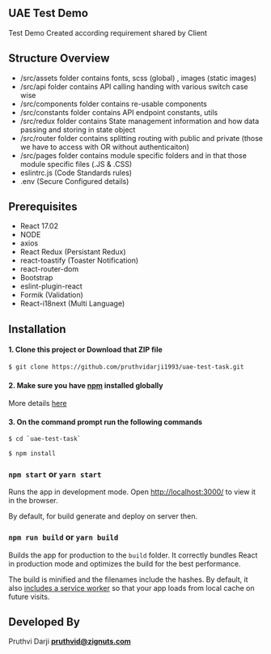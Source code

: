## UAE Test Demo

Test Demo Created according requirement shared by Client 

## Structure Overview

- /src/assets folder contains fonts, scss (global) , images (static images)
- /src/api folder contains API calling handing with various switch case wise
- /src/components folder contains re-usable components
- /src/constants folder contains API endpoint constants, utils
- /src/redux folder contains State management information and how data passing and storing in state object
- /src/router folder contains splitting routing with public and private (those we have to access with OR without authenticaiton)
- /src/pages folder contains module specific folders and in that those module specific files (.JS & .CSS)
- eslintrc.js (Code Standards rules)
- .env (Secure Configured details)

## Prerequisites 
* React 17.02
* NODE
* axios
* React Redux (Persistant Redux)
* react-toastify (Toaster Notification)
* react-router-dom
* Bootstrap
* eslint-plugin-react
* Formik (Validation)
* React-i18next (Multi Language)

## Installation

#### 1. Clone this project or Download that ZIP file

```sh
$ git clone https://github.com/pruthvidarji1993/uae-test-task.git
```

#### 2. Make sure you have [npm](https://www.npmjs.org/) installed globally

More details [here](https://nodejs.org/en/download/)

#### 3. On the command prompt run the following commands

```sh
$ cd `uae-test-task`
```

```sh
$ npm install
```

### `npm start` or `yarn start`

Runs the app in development mode.
Open [http://localhost:3000/](http://localhost:3000/) to view it in the browser.

By default, for build generate and deploy on server then.

### `npm run build` or `yarn build`

Builds the app for production to the `build` folder.
It correctly bundles React in production mode and optimizes the build for the best performance.

The build is minified and the filenames include the hashes.
By default, it also [includes a service worker](https://github.com/facebookincubator/create-react-app/blob/master/packages/react-scripts/template/README.md#making-a-progressive-web-app) so that your app loads from local cache on future visits.

## Developed By

Pruthvi Darji **pruthvid@zignuts.com**
